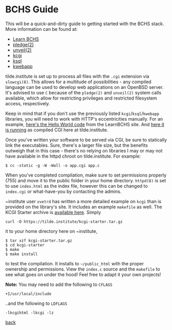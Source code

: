 <!--
author: ahriman
title: BCHS Guide
description: Introduction to the BCHS stack for web development
date: 2019-04-24
-->

# BCHS Guide

This will be a quick-and-dirty guide to getting started with the BCHS
stack. More information can be found at:

* [Learn BCHS](https://learnbchs.org)
* [pledge(2)](http://man.openbsd.org/cgi-bin/man.cgi/OpenBSD-current/man2/pledge.2)
* [unveil(2)](http://man.openbsd.org/unveil.2)
* [kcgi](https://kristaps.bsd.lv/kcgi/)
* [ksql](https://kristaps.bsd.lv/ksql/)
* [kwebapp](https://kristaps.bsd.lv/kwebapp)

tilde.institute is set up to process all files with the `.cgi` extension
via `slowcgi(8)`. This allows for a multitude of possibilities -
any compiled language can be used to develop web applications on an
OpenBSD server. It's advised to use `C` because of the `pledge(2)` and
`unveil(2)` system calls available, which allow for restricting privileges
and restricted filesystem access, respectively.

Keep in mind that if you don't use the previously listed
`kcgi`/`ksql`/`kwebapp` libraries, you will need to work with HTTP's
eccentricities manually. For an example, [here's the Hello World
code](https://tilde.institute/helloworld.c) from the LearnBCHS
site. And [here it is running](https://tilde.institute/helloworld.cgi)
as compiled CGI here at tilde.institute.

Once you've written your software to be served via CGI, be sure to
statically link the executables. Sure, there's a larger file size, but
the benefits outweigh that in this case - there's no relying on libraries
I may or may not have available in the httpd chroot on tilde.institute.
For example:

```
$ cc -static -g -W -Wall -o app.cgi app.c
```

When you've completed compilation, make sure to set permissions properly
(755) and move it to the public folder in your home directory. `httpd(8)`
is set to use `index.html` as the index file, however this can be changed
to `index.cgi` or what-have-you by contacting the admins.

~institute user `xvetrd` has written a more detailed example on
`kcgi` than is provided on the library's site. It includes an
example `makefile` as well. The KCGI Starter archive is [available
here](https://tilde.institute/kcgi-starter.tar.gz). Simply 
```
curl -O https://tilde.institute/kcgi-starter.tar.gz
``` 
it to your home directory here on ~institute, 
```
$ tar xzf kcgi-starter.tar.gz
$ cd kcgi-starter
$ make
$ make install
```
to test the compilation. It installs to `~/public_html` with the proper
ownership and permissions. View the `index.c` source and the `makefile`
to see what goes on under the hood! Feel free to adapt it your own projects!

**Note:** You may need to add the following to `CFLAGS`
```
+I/usr/local/include
```
..and the following to `LDFLAGS`
```
-lkcgihtml -lkcgi -lz
```
[back](/)

